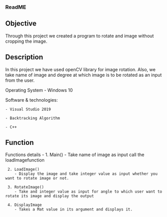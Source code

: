 ### ReadME

## Objective
Through this project we created a program to rotate and image without cropping the image.

## Description 
In this project we have used openCV library for image rotation.
Also, we take name of image and degree at which image is to be rotated as an input from the user.

Operating System - Windows 10

Software & technologies: 
	
	- Visual Studio 2019
	
	- Backtracking Algorithm
	
	- C++
	
	
## Function
Functions details -
	 1.	Main()
		- Take name of image as input call the loadImagefunction
	
	 2.	LoadImage()
		- Display the image and take integer value as input whether you want to rotate image or not.
	
	 3.	RotateImage()
		- Take and integer value as input for angle to which user want to rotate its image and display the output
	
	 4.	DisplayImage
		- Takes a Mat value in its argument and displays it.
		

